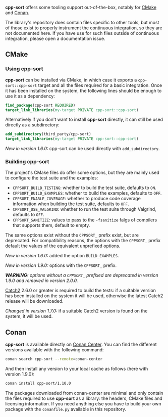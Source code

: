 **cpp-sort** offers some tooling support out-of-the-box, notably for [CMake][cmake] and [Conan][conan].

The library's repository does contain files specific to other tools, but most of those exist to properly instrument the continuous integration, so they are not documented here. If you have use for such files outside of continuous integration, please open a documentation issue.

## CMake

### Using cpp-sort

**cpp-sort** can be installed via CMake, in which case it exports a `cpp-sort::cpp-sort` target and all the files required for a basic integration. Once it has been installed on the system, the following lines should be enough to use it as a dependency:

```cmake
find_package(cpp-sort REQUIRED)
target_link_libraries(my-target PRIVATE cpp-sort::cpp-sort)
```

Alternatively if you don't want to install **cpp-sort** directly, it can still be used directly as a subdirectory:

```cmake
add_subdirectory(third_party/cpp-sort)
target_link_libraries(my-target PRIVATE cpp-sort::cpp-sort)
```

*New in version 1.6.0:* cpp-sort can be used directly with `add_subdirectory`.

### Building cpp-sort

The project's CMake files do offer some options, but they are mainly used to configure the test suite and the examples:
* `CPPSORT_BUILD_TESTING`: whether to build the test suite, defaults to `ON`.
* `CPPSORT_BUILD_EXAMPLES`: whether to build the examples, defaults to `OFF`. 
* `CPPSORT_ENABLE_COVERAGE`: whether to produce code coverage information when building the test suite, defaults to `OFF`.
* `CPPSORT_USE_VALGRIND`: whether to run the test suite through Valgrind, defaults to `OFF`.
* `CPPSORT_SANITIZE`: values to pass to the `-fsanitize` falgs of compilers that supports them, default to empty.

The same options exist without the `CPPSORT_` prefix exist, but are deprecated. For compatibility reasons, the options with the `CPPSORT_` prefix default the values of the equivalent unprefixed options.

*New in version 1.6.0:* added the option `BUILD_EXAMPLES`.

*New in version 1.9.0:* options with the `CPPSORT_` prefix.

***WARNING:** options without a `CPPSORT_` prefixed are deprecated in version 1.9.0 and removed in version 2.0.0.*

[Catch2][catch2] 2.6.0 or greater is required to build the tests: if a suitable version has been installed on the system it will be used, otherwise the latest Catch2 release will be downloaded.

*Changed in version 1.7.0:* if a suitable Catch2 version is found on the system, it will be used.

## Conan

**cpp-sort** is available directly on [Conan Center][conan-center]. You can find the different versions available with the following command:

```sh
conan search cpp-sort --remote=conan-center
```

And then install any version to your local cache as follows (here with version 1.9.0):

```sh
conan install cpp-sort/1.10.0
```

The packages downloaded from conan-center are minimal and only contain the files required to use **cpp-sort** as a library: the headers, CMake files and licensing information. If you need anything else you have to build your own package with the `conanfile.py` available in this repository.


  [catch2]: https://github.com/catchorg/Catch2
  [cmake]: https://cmake.org/
  [conan]: https://conan.io/
  [conan-center]: https://conan.io/center/cpp-sort
